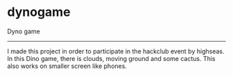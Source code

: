 # dynogame
Dyno game
<hr>

I made this project in order to participate in the hackclub event by highseas. In this Dino game, there is clouds, moving ground and some cactus. This also works on smaller screen like phones.